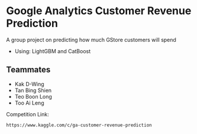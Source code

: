 # Google Analytics Customer Revenue Prediction
A group project on predicting how much GStore customers will spend
- Using: LightGBM and CatBoost

## Teammates
- Kak D-Wing
- Tan Bing Shien
- Teo Boon Long
- Too Ai Leng

Competition Link:
```
https://www.kaggle.com/c/ga-customer-revenue-prediction
```

